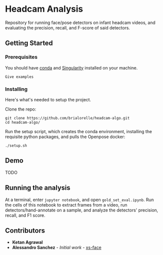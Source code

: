 # Headcam Analysis

Repository for running face/pose detectors on infant headcam videos, and evaluating the precision, recall, and F-score of said detectors.

## Getting Started

### Prerequisites

You should have [conda](https://docs.conda.io/en/latest/miniconda.html) and [Singularity](https://github.com/sylabs/singularity) installed on your machine.

```
Give examples
```

### Installing

Here's what's needed to setup the project.

Clone the repo:
```
git clone https://github.com/brialorelle/headcam-algo.git
cd headcam-algo/
```

Run the setup script, which creates the conda environment, installing the requisite python packages, and pulls the Openpose docker:
```
./setup.sh
```

## Demo

TODO

## Running the analysis

At a terminal, enter `jupyter notebook`, and open `gold_set_eval.ipynb`. Run the cells of this notebook to extract frames from a video, run detectors/hand-annotate on a sample, and analyze the detectors' precision, recall, and F1 score.

## Contributors

* **Ketan Agrawal**
* **Alessandro Sanchez** - *Initial work* - [xs-face](https://github.com/amsan7/xs-face)

